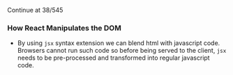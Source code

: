 Continue at 38/545

### How React Manipulates the DOM

- By using `jsx` syntax extension we can blend html with javascript code. Browsers cannot run such code so before being served to the client, `jsx` needs to be pre-processed and transformed into regular javascript code.

